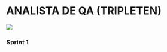 # ANALISTA DE QA (TRIPLETEN)

<img src= "C:\Users\Meu Computador\Desktop\TRIPLETEN\ANALISTA DE QA\GITHUB\Bootcamp QA\Imagem\tripleten.brasil.jpg">


### Sprint 1 